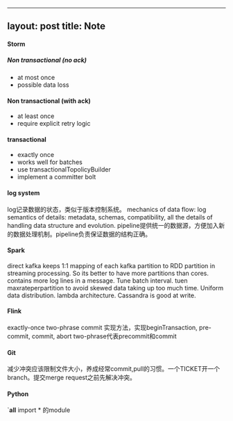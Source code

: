 
---
layout: post
title: Note
---

#### Storm

##### Non transactional (no ack)
- at most once
- possible data loss

#### Non transactional (with ack)
- at least once
- require explicit retry logic

#### transactional
- exactly once
- works well for batches
- use transactionalTopolicyBuilder
- implement a committer bolt


#### log system
log记录数据的状态，类似于版本控制系统。
mechanics of data flow: log
semantics of details: metadata, schemas, compatibility, all the details of handling data structure and evolution.
pipeline提供统一的数据源，方便加入新的数据处理机制。pipeline负责保证数据的结构正确。

#### Spark
direct kafka keeps 1:1 mapping of each kafka partition to RDD partition in streaming processing. So its better to have more partitions than cores. contains more log lines in a message.
Tune batch interval.
tuen maxrateperpartition to avoid skewed data taking up too much time.
Uniform data distribution.
lambda architecture.
Cassandra is good at write.

#### Flink
exactly-once two-phrase commit
实现方法，实现beginTransaction, pre-commit, commit, abort
two-phrase代表precommit和commit

#### Git
减少冲突应该限制文件大小，养成经常commit,pull的习惯。一个TICKET开一个branch。提交merge request之前先解决冲突。

#### Python
`__all__ import * 的module
